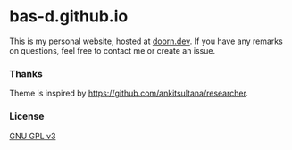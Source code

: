 # bas-d.github.io

This is my personal website, hosted at [doorn.dev](https://doorn.dev).
If you have any remarks on questions, feel free to contact me or create an issue.

### Thanks

Theme is inspired by https://github.com/ankitsultana/researcher.

### License

[GNU GPL v3](LICENSE)
